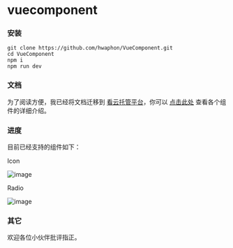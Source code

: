 # vuecomponent

### 安装

	git clone https://github.com/hwaphon/VueComponent.git
	cd VueComponent
	npm i
	npm run dev


### 文档

为了阅读方便，我已经将文档迁移到 [看云托管平台](https://www.kancloud.cn)，你可以 [点击此处](http://hwaphon.top) 查看各个组件的详细介绍。

### 进度

目前已经支持的组件如下：

Icon

![image](http://ojihaa8pb.bkt.clouddn.com/h-icon-basic.png)

Radio

![image](http://ojihaa8pb.bkt.clouddn.com/h-radio-basic.jpg)

### 其它

欢迎各位小伙伴批评指正。
